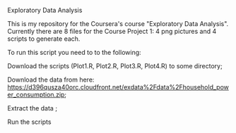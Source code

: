 
Exploratory Data Analysis

This is my repository for the Coursera's course "Exploratory Data Analysis". Currently there are 8 files for the Course Project 1: 4 png pictures and 4 scripts to generate each.

To run this script you need to to the following:

Download the scripts (Plot1.R, Plot2.R, Plot3.R, Plot4.R) to some directory;

Download the data from here: https://d396qusza40orc.cloudfront.net/exdata%2Fdata%2Fhousehold_power_consumption.zip;

Extract the data ;

Run the scripts

